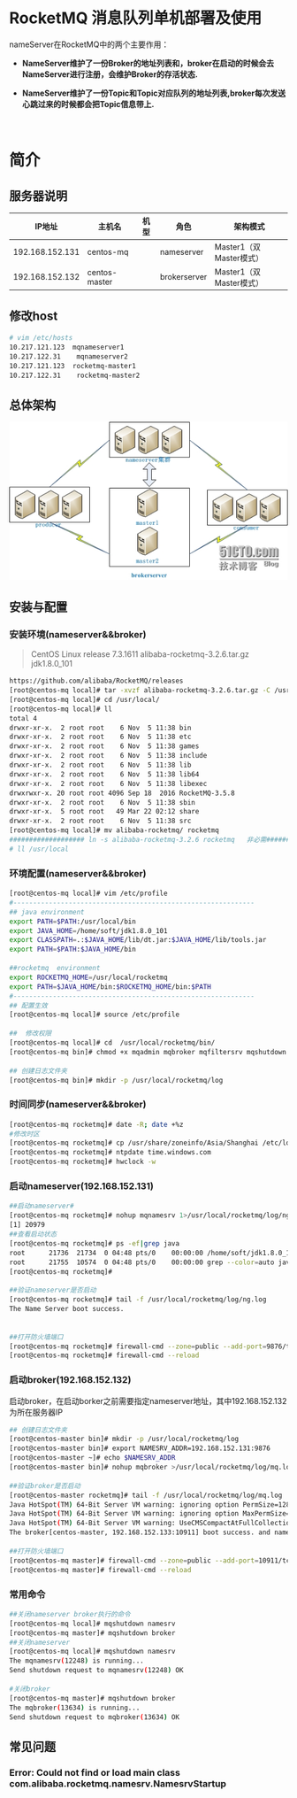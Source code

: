  # RocketMQ 消息队列单机部署及使用



nameServer在RocketMQ中的两个主要作用：

- **NameServer维护了一份Broker的地址列表和，broker在启动的时候会去NameServer进行注册，会维护Broker的存活状态.**

- **NameServer维护了一份Topic和Topic对应队列的地址列表,broker每次发送心跳过来的时候都会把Topic信息带上.**

  ​

# 简介

## 服务器说明

| **IP地址**        | **主机名**       | **机型** | **角色**       | **架构模式**           |
| --------------- | ------------- | ------ | ------------ | ------------------ |
| 192.168.152.131 | centos-mq     |        | nameserver   | Master1（双Master模式） |
| 192.168.152.132 | centos-master |        | brokerserver | Master1（双Master模式） |

## 修改host

```bash
# vim /etc/hosts
10.217.121.123  mqnameserver1
10.217.122.31    mqnameserver2
10.217.121.123  rocketmq-master1
10.217.122.31    rocketmq-master2
```

## 总体架构

![](image/wKioL1PuQE3DcTjUAAE4E08WEfw644.jpg)

## 安装与配置

### 安装环境(nameserver&&broker)

>CentOS Linux release 7.3.1611
>alibaba-rocketmq-3.2.6.tar.gz
>jdk1.8.0_101

```bash
https://github.com/alibaba/RocketMQ/releases
[root@centos-mq local]# tar -xvzf alibaba-rocketmq-3.2.6.tar.gz -C /usr/local
[root@centos-mq local]# cd /usr/local/
[root@centos-mq local]# ll
total 4
drwxr-xr-x.  2 root root    6 Nov  5 11:38 bin
drwxr-xr-x.  2 root root    6 Nov  5 11:38 etc
drwxr-xr-x.  2 root root    6 Nov  5 11:38 games
drwxr-xr-x.  2 root root    6 Nov  5 11:38 include
drwxr-xr-x.  2 root root    6 Nov  5 11:38 lib
drwxr-xr-x.  2 root root    6 Nov  5 11:38 lib64
drwxr-xr-x.  2 root root    6 Nov  5 11:38 libexec
drwxrwxr-x. 20 root root 4096 Sep 18  2016 RocketMQ-3.5.8
drwxr-xr-x.  2 root root    6 Nov  5 11:38 sbin
drwxr-xr-x.  5 root root   49 Mar 22 02:12 share
drwxr-xr-x.  2 root root    6 Nov  5 11:38 src
[root@centos-mq local]# mv alibaba-rocketmq/ rocketmq
################### ln -s alibaba-rocketmq-3.2.6 rocketmq   非必需#########################
# ll /usr/local
```

### 环境配置(nameserver&&broker)

```bash
[root@centos-mq local]# vim /etc/profile
#-------------------------------------------------------------
## java environment
export PATH=$PATH:/usr/local/bin
export JAVA_HOME=/home/soft/jdk1.8.0_101
export CLASSPATH=.:$JAVA_HOME/lib/dt.jar:$JAVA_HOME/lib/tools.jar
export PATH=$PATH:$JAVA_HOME/bin

##rocketmq  environment
export ROCKETMQ_HOME=/usr/local/rocketmq
export PATH=$JAVA_HOME/bin:$ROCKETMQ_HOME/bin:$PATH
#-------------------------------------------------------------
## 配置生效
[root@centos-mq local]# source /etc/profile

##  修改权限
[root@centos-mq local]# cd  /usr/local/rocketmq/bin/
[root@centos-mq bin]# chmod +x mqadmin mqbroker mqfiltersrv mqshutdown  mqnamesrv

## 创建日志文件夹
[root@centos-mq bin]# mkdir -p /usr/local/rocketmq/log
```

### 时间同步(nameserver&&broker)

```bash
[root@centos-mq rocketmq]# date -R; date +%z  
#修改时区
[root@centos-mq rocketmq]# cp /usr/share/zoneinfo/Asia/Shanghai /etc/localtime    
[root@centos-mq rocketmq]# ntpdate time.windows.com
[root@centos-mq rocketmq]# hwclock -w
```



### 启动nameserver(192.168.152.131)

```bash
##启动nameserver#
[root@centos-mq rocketmq]# nohup mqnamesrv 1>/usr/local/rocketmq/log/ng.log 2>/usr/local/rocketmq/log/ng-err.log &
[1] 20979
##查看启动状态
[root@centos-mq rocketmq]# ps -ef|grep java
root      21736  21734  0 04:48 pts/0    00:00:00 /home/soft/jdk1.8.0_101/bin/java -server -Xms4g -Xmx4g -Xmn2g -XX:PermSize=128m -XX:MaxPermSize=320m -XX:+UseConcMarkSweepGC -XX:+UseCMSCompactAtFullCollection -XX:CMSInitiatingOccupancyFraction=70 -XX:+CMSParallelRemarkEnabled -XX:SoftRefLRUPolicyMSPerMB=0 -XX:+CMSClassUnloadingEnabled -XX:SurvivorRatio=8 -XX:+DisableExplicitGC -verbose:gc -Xloggc:/root/rmq_srv_gc.log -XX:+PrintGCDetails -XX:-OmitStackTraceInFastThrow -Djava.ext.dirs=/usr/local/rocketmq/bin/../lib -cp .:/usr/local/rocketmq/bin/../conf:.:/home/soft/jdk1.8.0_101/lib/dt.jar:/home/soft/jdk1.8.0_101/lib/tools.jar com.alibaba.rocketmq.namesrv.NamesrvStartup
root      21755  10574  0 04:48 pts/0    00:00:00 grep --color=auto java
[root@centos-mq rocketmq]# 

##验证nameserver是否启动
[root@centos-mq rocketmq]# tail -f /usr/local/rocketmq/log/ng.log
The Name Server boot success.


##打开防火墙端口
[root@centos-mq rocketmq]# firewall-cmd --zone=public --add-port=9876/tcp --permanent
[root@centos-mq rocketmq]# firewall-cmd --reload  
```

### 启动broker(192.168.152.132)

启动broker，在启动borker之前需要指定nameserver地址，其中192.168.152.132为所在服务器IP

```bash
## 创建日志文件夹
[root@centos-master bin]# mkdir -p /usr/local/rocketmq/log
[root@centos-master bin]# export NAMESRV_ADDR=192.168.152.131:9876
[root@centos-master ~]# echo $NAMESRV_ADDR
[root@centos-master bin]# nohup mqbroker >/usr/local/rocketmq/log/mq.log &

##验证broker是否启动
[root@centos-master rocketmq]# tail -f /usr/local/rocketmq/log/mq.log
Java HotSpot(TM) 64-Bit Server VM warning: ignoring option PermSize=128m; support was removed in 8.0
Java HotSpot(TM) 64-Bit Server VM warning: ignoring option MaxPermSize=320m; support was removed in 8.0
Java HotSpot(TM) 64-Bit Server VM warning: UseCMSCompactAtFullCollection is deprecated and will likely be removed in a future release.
The broker[centos-master, 192.168.152.133:10911] boot success. and name server is 192.168.152.131:9876

##打开防火墙端口
[root@centos-mq master]# firewall-cmd --zone=public --add-port=10911/tcp --permanent
[root@centos-mq master]# firewall-cmd --reload  

```

### 常用命令

```bash
##关闭nameserver broker执行的命令
[root@centos-mq local]# mqshutdown namesrv
[root@centos-mq master]# mqshutdown broker
##关闭nameserver
[root@centos-mq local]# mqshutdown namesrv
The mqnamesrv(12248) is running...
Send shutdown request to mqnamesrv(12248) OK

#关闭broker
[root@centos-mq master]# mqshutdown broker
The mqbroker(13634) is running...
Send shutdown request to mqbroker(13634) OK
```









## 常见问题

### Error: Could not find or load main class com.alibaba.rocketmq.namesrv.NamesrvStartup

